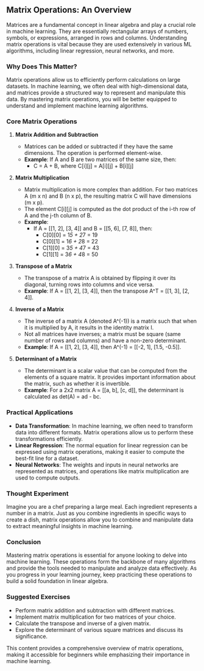 ## Matrix Operations: An Overview

Matrices are a fundamental concept in linear algebra and play a crucial role in machine learning. They are essentially rectangular arrays of numbers, symbols, or expressions, arranged in rows and columns. Understanding matrix operations is vital because they are used extensively in various ML algorithms, including linear regression, neural networks, and more.

### Why Does This Matter?

Matrix operations allow us to efficiently perform calculations on large datasets. In machine learning, we often deal with high-dimensional data, and matrices provide a structured way to represent and manipulate this data. By mastering matrix operations, you will be better equipped to understand and implement machine learning algorithms.

### Core Matrix Operations

1. **Matrix Addition and Subtraction**
   - Matrices can be added or subtracted if they have the same dimensions. The operation is performed element-wise.
   - **Example**: If A and B are two matrices of the same size, then:
     - C = A + B, where C[i][j] = A[i][j] + B[i][j]

2. **Matrix Multiplication**
   - Matrix multiplication is more complex than addition. For two matrices A (m x n) and B (n x p), the resulting matrix C will have dimensions (m x p).
   - The element C[i][j] is computed as the dot product of the i-th row of A and the j-th column of B.
   - **Example**:
     - If A = [[1, 2], [3, 4]] and B = [[5, 6], [7, 8]], then:
       - C[0][0] = 1*5 + 2*7 = 19
       - C[0][1] = 1*6 + 2*8 = 22
       - C[1][0] = 3*5 + 4*7 = 43
       - C[1][1] = 3*6 + 4*8 = 50

3. **Transpose of a Matrix**
   - The transpose of a matrix A is obtained by flipping it over its diagonal, turning rows into columns and vice versa.
   - **Example**: If A = [[1, 2], [3, 4]], then the transpose A^T = [[1, 3], [2, 4]].

4. **Inverse of a Matrix**
   - The inverse of a matrix A (denoted A^(-1)) is a matrix such that when it is multiplied by A, it results in the identity matrix I.
   - Not all matrices have inverses; a matrix must be square (same number of rows and columns) and have a non-zero determinant.
   - **Example**: If A = [[1, 2], [3, 4]], then A^(-1) = [[-2, 1], [1.5, -0.5]].

5. **Determinant of a Matrix**
   - The determinant is a scalar value that can be computed from the elements of a square matrix. It provides important information about the matrix, such as whether it is invertible.
   - **Example**: For a 2x2 matrix A = [[a, b], [c, d]], the determinant is calculated as det(A) = ad - bc.

### Practical Applications

- **Data Transformation**: In machine learning, we often need to transform data into different formats. Matrix operations allow us to perform these transformations efficiently.
- **Linear Regression**: The normal equation for linear regression can be expressed using matrix operations, making it easier to compute the best-fit line for a dataset.
- **Neural Networks**: The weights and inputs in neural networks are represented as matrices, and operations like matrix multiplication are used to compute outputs.

### Thought Experiment

Imagine you are a chef preparing a large meal. Each ingredient represents a number in a matrix. Just as you combine ingredients in specific ways to create a dish, matrix operations allow you to combine and manipulate data to extract meaningful insights in machine learning.

### Conclusion

Mastering matrix operations is essential for anyone looking to delve into machine learning. These operations form the backbone of many algorithms and provide the tools needed to manipulate and analyze data effectively. As you progress in your learning journey, keep practicing these operations to build a solid foundation in linear algebra.

### Suggested Exercises

- Perform matrix addition and subtraction with different matrices.
- Implement matrix multiplication for two matrices of your choice.
- Calculate the transpose and inverse of a given matrix.
- Explore the determinant of various square matrices and discuss its significance.

This content provides a comprehensive overview of matrix operations, making it accessible for beginners while emphasizing their importance in machine learning.